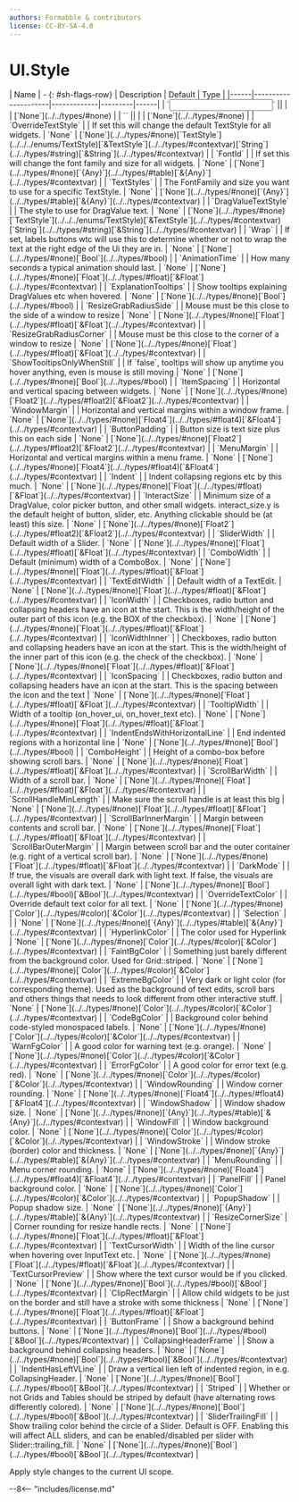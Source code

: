 ```yaml
---
authors: Formabble & contributors
license: CC-BY-SA-4.0
---
```



# UI.Style

<div class="sh-parameters" markdown="1">
| Name | - {: #sh-flags-row} | Description | Default | Type |
|------|---------------------|-------------|---------|------|
| `<input>` || | | [`None`](../../types/#none) |
| `<output>` || | | [`None`](../../types/#none) |
| `OverrideTextStyle` |  | If set this will change the default TextStyle for all widgets. | `None` | [`None`](../../types/#none)[`TextStyle`](../../../enums/TextStyle)[`&TextStyle`](../../types/#contextvar)[`String`](../../types/#string)[`&String`](../../types/#contextvar) |
| `FontId` |  | If set this will change the font family and size for all widgets. | `None` | [`None`](../../types/#none)[`{Any}`](../../types/#table)[`&{Any}`](../../types/#contextvar) |
| `TextStyles` |  | The FontFamily and size you want to use for a specific TextStyle. | `None` | [`None`](../../types/#none)[`{Any}`](../../types/#table)[`&{Any}`](../../types/#contextvar) |
| `DragValueTextStyle` |  | The style to use for DragValue text. | `None` | [`None`](../../types/#none)[`TextStyle`](../../../enums/TextStyle)[`&TextStyle`](../../types/#contextvar)[`String`](../../types/#string)[`&String`](../../types/#contextvar) |
| `Wrap` |  | If set, labels buttons wtc will use this to determine whether or not to wrap the text at the right edge of the Ui they are in. | `None` | [`None`](../../types/#none)[`Bool`](../../types/#bool) |
| `AnimationTime` |  | How many seconds a typical animation should last. | `None` | [`None`](../../types/#none)[`Float`](../../types/#float)[`&Float`](../../types/#contextvar) |
| `ExplanationTooltips` |  | Show tooltips explaining DragValues etc when hovered. | `None` | [`None`](../../types/#none)[`Bool`](../../types/#bool) |
| `ResizeGrabRadiusSide` |  | Mouse must be this close to the side of a window to resize | `None` | [`None`](../../types/#none)[`Float`](../../types/#float)[`&Float`](../../types/#contextvar) |
| `ResizeGrabRadiusCorner` |  | Mouse must be this close to the corner of a window to resize | `None` | [`None`](../../types/#none)[`Float`](../../types/#float)[`&Float`](../../types/#contextvar) |
| `ShowTooltipsOnlyWhenStill` |  | If `false`, tooltips will show up anytime you hover anything, even is mouse is still moving | `None` | [`None`](../../types/#none)[`Bool`](../../types/#bool) |
| `ItemSpacing` |  | Horizontal and vertical spacing between widgets. | `None` | [`None`](../../types/#none)[`Float2`](../../types/#float2)[`&Float2`](../../types/#contextvar) |
| `WindowMargin` |  | Horizontal and vertical margins within a window frame. | `None` | [`None`](../../types/#none)[`Float4`](../../types/#float4)[`&Float4`](../../types/#contextvar) |
| `ButtonPadding` |  | Button size is text size plus this on each side | `None` | [`None`](../../types/#none)[`Float2`](../../types/#float2)[`&Float2`](../../types/#contextvar) |
| `MenuMargin` |  | Horizontal and vertical margins within a menu frame. | `None` | [`None`](../../types/#none)[`Float4`](../../types/#float4)[`&Float4`](../../types/#contextvar) |
| `Indent` |  | Indent collapsing regions etc by this much. | `None` | [`None`](../../types/#none)[`Float`](../../types/#float)[`&Float`](../../types/#contextvar) |
| `InteractSize` |  | Minimum size of a DragValue, color picker button, and other small widgets. interact_size.y is the default height of button, slider, etc. Anything clickable should be (at least) this size. | `None` | [`None`](../../types/#none)[`Float2`](../../types/#float2)[`&Float2`](../../types/#contextvar) |
| `SliderWidth` |  | Default width of a Slider. | `None` | [`None`](../../types/#none)[`Float`](../../types/#float)[`&Float`](../../types/#contextvar) |
| `ComboWidth` |  | Default (minimum) width of a ComboBox. | `None` | [`None`](../../types/#none)[`Float`](../../types/#float)[`&Float`](../../types/#contextvar) |
| `TextEditWidth` |  | Default width of a TextEdit. | `None` | [`None`](../../types/#none)[`Float`](../../types/#float)[`&Float`](../../types/#contextvar) |
| `IconWidth` |  | Checkboxes, radio button and collapsing headers have an icon at the start. This is the width/height of the outer part of this icon (e.g. the BOX of the checkbox). | `None` | [`None`](../../types/#none)[`Float`](../../types/#float)[`&Float`](../../types/#contextvar) |
| `IconWidthInner` |  | Checkboxes, radio button and collapsing headers have an icon at the start. This is the width/height of the inner part of this icon (e.g. the check of the checkbox). | `None` | [`None`](../../types/#none)[`Float`](../../types/#float)[`&Float`](../../types/#contextvar) |
| `IconSpacing` |  | Checkboxes, radio button and collapsing headers have an icon at the start. This is the spacing between the icon and the text | `None` | [`None`](../../types/#none)[`Float`](../../types/#float)[`&Float`](../../types/#contextvar) |
| `TooltipWidth` |  | Width of a tooltip (on_hover_ui, on_hover_text etc). | `None` | [`None`](../../types/#none)[`Float`](../../types/#float)[`&Float`](../../types/#contextvar) |
| `IndentEndsWithHorizontalLine` |  | End indented regions with a horizontal line | `None` | [`None`](../../types/#none)[`Bool`](../../types/#bool) |
| `ComboHeight` |  | Height of a combo-box before showing scroll bars. | `None` | [`None`](../../types/#none)[`Float`](../../types/#float)[`&Float`](../../types/#contextvar) |
| `ScrollBarWidth` |  | Width of a scroll bar. | `None` | [`None`](../../types/#none)[`Float`](../../types/#float)[`&Float`](../../types/#contextvar) |
| `ScrollHandleMinLength` |  | Make sure the scroll handle is at least this big | `None` | [`None`](../../types/#none)[`Float`](../../types/#float)[`&Float`](../../types/#contextvar) |
| `ScrollBarInnerMargin` |  | Margin between contents and scroll bar. | `None` | [`None`](../../types/#none)[`Float`](../../types/#float)[`&Float`](../../types/#contextvar) |
| `ScrollBarOuterMargin` |  | Margin between scroll bar and the outer container (e.g. right of a vertical scroll bar). | `None` | [`None`](../../types/#none)[`Float`](../../types/#float)[`&Float`](../../types/#contextvar) |
| `DarkMode` |  | If true, the visuals are overall dark with light text. If false, the visuals are overall light with dark text. | `None` | [`None`](../../types/#none)[`Bool`](../../types/#bool)[`&Bool`](../../types/#contextvar) |
| `OverrideTextColor` |  | Override default text color for all text. | `None` | [`None`](../../types/#none)[`Color`](../../types/#color)[`&Color`](../../types/#contextvar) |
| `Selection` |  |  | `None` | [`None`](../../types/#none)[`{Any}`](../../types/#table)[`&{Any}`](../../types/#contextvar) |
| `HyperlinkColor` |  | The color used for Hyperlink | `None` | [`None`](../../types/#none)[`Color`](../../types/#color)[`&Color`](../../types/#contextvar) |
| `FaintBgColor` |  | Something just barely different from the background color. Used for Grid::striped. | `None` | [`None`](../../types/#none)[`Color`](../../types/#color)[`&Color`](../../types/#contextvar) |
| `ExtremeBgColor` |  | Very dark or light color (for corresponding theme). Used as the background of text edits, scroll bars and others things that needs to look different from other interactive stuff. | `None` | [`None`](../../types/#none)[`Color`](../../types/#color)[`&Color`](../../types/#contextvar) |
| `CodeBgColor` |  | Background color behind code-styled monospaced labels. | `None` | [`None`](../../types/#none)[`Color`](../../types/#color)[`&Color`](../../types/#contextvar) |
| `WarnFgColor` |  | A good color for warning text (e.g. orange). | `None` | [`None`](../../types/#none)[`Color`](../../types/#color)[`&Color`](../../types/#contextvar) |
| `ErrorFgColor` |  | A good color for error text (e.g. red). | `None` | [`None`](../../types/#none)[`Color`](../../types/#color)[`&Color`](../../types/#contextvar) |
| `WindowRounding` |  | Window corner rounding. | `None` | [`None`](../../types/#none)[`Float4`](../../types/#float4)[`&Float4`](../../types/#contextvar) |
| `WindowShadow` |  | Window shadow size. | `None` | [`None`](../../types/#none)[`{Any}`](../../types/#table)[`&{Any}`](../../types/#contextvar) |
| `WindowFill` |  | Window background color. | `None` | [`None`](../../types/#none)[`Color`](../../types/#color)[`&Color`](../../types/#contextvar) |
| `WindowStroke` |  | Window stroke (border) color and thickness. | `None` | [`None`](../../types/#none)[`{Any}`](../../types/#table)[`&{Any}`](../../types/#contextvar) |
| `MenuRounding` |  | Menu corner rounding. | `None` | [`None`](../../types/#none)[`Float4`](../../types/#float4)[`&Float4`](../../types/#contextvar) |
| `PanelFill` |  | Panel background color. | `None` | [`None`](../../types/#none)[`Color`](../../types/#color)[`&Color`](../../types/#contextvar) |
| `PopupShadow` |  | Popup shadow size. | `None` | [`None`](../../types/#none)[`{Any}`](../../types/#table)[`&{Any}`](../../types/#contextvar) |
| `ResizeCornerSize` |  | Corner rounding for resize handle rects. | `None` | [`None`](../../types/#none)[`Float`](../../types/#float)[`&Float`](../../types/#contextvar) |
| `TextCursorWidth` |  | Width of the line cursor when hovering over InputText etc. | `None` | [`None`](../../types/#none)[`Float`](../../types/#float)[`&Float`](../../types/#contextvar) |
| `TextCursorPreview` |  | Show where the text cursor would be if you clicked. | `None` | [`None`](../../types/#none)[`Bool`](../../types/#bool)[`&Bool`](../../types/#contextvar) |
| `ClipRectMargin` |  | Allow child widgets to be just on the border and still have a stroke with some thickness | `None` | [`None`](../../types/#none)[`Float`](../../types/#float)[`&Float`](../../types/#contextvar) |
| `ButtonFrame` |  | Show a background behind buttons. | `None` | [`None`](../../types/#none)[`Bool`](../../types/#bool)[`&Bool`](../../types/#contextvar) |
| `CollapsingHeaderFrame` |  | Show a background behind collapsing headers. | `None` | [`None`](../../types/#none)[`Bool`](../../types/#bool)[`&Bool`](../../types/#contextvar) |
| `IndentHasLeftVLine` |  | Draw a vertical lien left of indented region, in e.g. CollapsingHeader. | `None` | [`None`](../../types/#none)[`Bool`](../../types/#bool)[`&Bool`](../../types/#contextvar) |
| `Striped` |  | Whether or not Grids and Tables should be striped by default (have alternating rows differently colored). | `None` | [`None`](../../types/#none)[`Bool`](../../types/#bool)[`&Bool`](../../types/#contextvar) |
| `SliderTrailingFill` |  | Show trailing color behind the circle of a Slider. Default is OFF. Enabling this will affect ALL sliders, and can be enabled/disabled per slider with Slider::trailing_fill. | `None` | [`None`](../../types/#none)[`Bool`](../../types/#bool)[`&Bool`](../../types/#contextvar) |

</div>

Apply style changes to the current UI scope.

--8<-- "includes/license.md"

